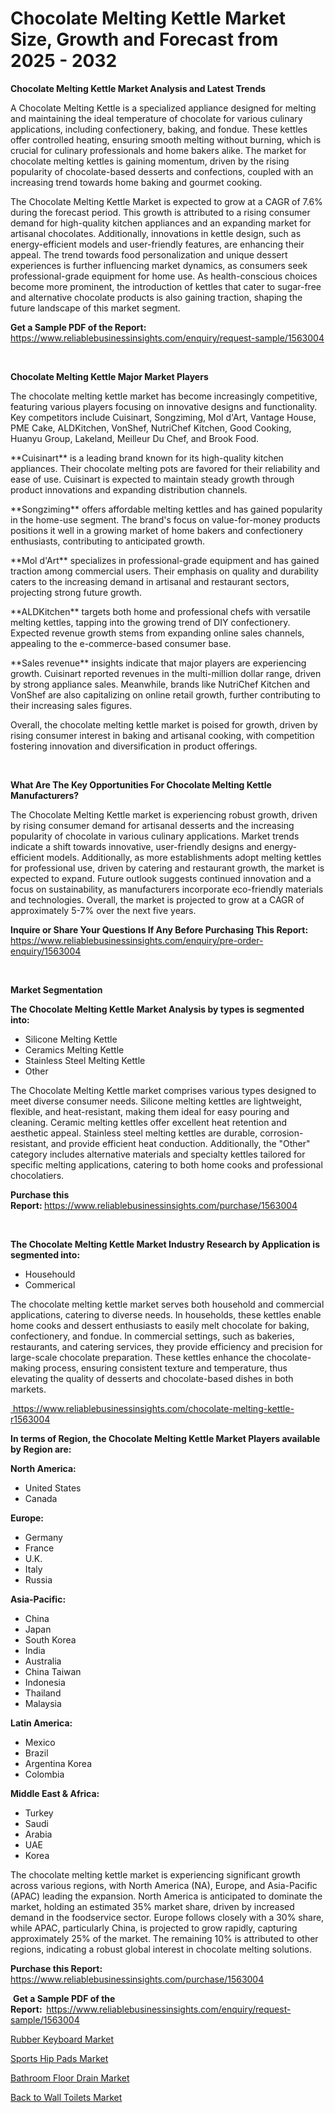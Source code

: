 <p><h1>Chocolate Melting Kettle Market Size, Growth and Forecast from 2025 - 2032</h1></p><p><strong>Chocolate Melting Kettle Market Analysis and Latest Trends</strong></p>
<p><p>A Chocolate Melting Kettle is a specialized appliance designed for melting and maintaining the ideal temperature of chocolate for various culinary applications, including confectionery, baking, and fondue. These kettles offer controlled heating, ensuring smooth melting without burning, which is crucial for culinary professionals and home bakers alike. The market for chocolate melting kettles is gaining momentum, driven by the rising popularity of chocolate-based desserts and confections, coupled with an increasing trend towards home baking and gourmet cooking.</p><p>The Chocolate Melting Kettle Market is expected to grow at a CAGR of 7.6% during the forecast period. This growth is attributed to a rising consumer demand for high-quality kitchen appliances and an expanding market for artisanal chocolates. Additionally, innovations in kettle design, such as energy-efficient models and user-friendly features, are enhancing their appeal. The trend towards food personalization and unique dessert experiences is further influencing market dynamics, as consumers seek professional-grade equipment for home use. As health-conscious choices become more prominent, the introduction of kettles that cater to sugar-free and alternative chocolate products is also gaining traction, shaping the future landscape of this market segment.</p></p>
<p><strong>Get a Sample PDF of the Report:&nbsp;</strong> <a href="https://www.reliablebusinessinsights.com/enquiry/request-sample/1563004?utm_campaign=84&utm_medium=2&utm_source=Github&utm_content=ia&utm_term=05022025&utm_id=chocolate-melting-kettle">https://www.reliablebusinessinsights.com/enquiry/request-sample/1563004</a></p>
<p>&nbsp;</p>
<p><strong>Chocolate Melting Kettle Major Market Players</strong></p>
<p><p>The chocolate melting kettle market has become increasingly competitive, featuring various players focusing on innovative designs and functionality. Key competitors include Cuisinart, Songziming, Mol d'Art, Vantage House, PME Cake, ALDKitchen, VonShef, NutriChef Kitchen, Good Cooking, Huanyu Group, Lakeland, Meilleur Du Chef, and Brook Food.</p><p>**Cuisinart** is a leading brand known for its high-quality kitchen appliances. Their chocolate melting pots are favored for their reliability and ease of use. Cuisinart is expected to maintain steady growth through product innovations and expanding distribution channels.</p><p>**Songziming** offers affordable melting kettles and has gained popularity in the home-use segment. The brand's focus on value-for-money products positions it well in a growing market of home bakers and confectionery enthusiasts, contributing to anticipated growth.</p><p>**Mol d'Art** specializes in professional-grade equipment and has gained traction among commercial users. Their emphasis on quality and durability caters to the increasing demand in artisanal and restaurant sectors, projecting strong future growth.</p><p>**ALDKitchen** targets both home and professional chefs with versatile melting kettles, tapping into the growing trend of DIY confectionery. Expected revenue growth stems from expanding online sales channels, appealing to the e-commerce-based consumer base.</p><p>**Sales revenue** insights indicate that major players are experiencing growth. Cuisinart reported revenues in the multi-million dollar range, driven by strong appliance sales. Meanwhile, brands like NutriChef Kitchen and VonShef are also capitalizing on online retail growth, further contributing to their increasing sales figures.</p><p>Overall, the chocolate melting kettle market is poised for growth, driven by rising consumer interest in baking and artisanal cooking, with competition fostering innovation and diversification in product offerings.</p></p>
<p>&nbsp;</p>
<p><strong>What Are The Key Opportunities For Chocolate Melting Kettle Manufacturers?</strong></p>
<p><p>The Chocolate Melting Kettle market is experiencing robust growth, driven by rising consumer demand for artisanal desserts and the increasing popularity of chocolate in various culinary applications. Market trends indicate a shift towards innovative, user-friendly designs and energy-efficient models. Additionally, as more establishments adopt melting kettles for professional use, driven by catering and restaurant growth, the market is expected to expand. Future outlook suggests continued innovation and a focus on sustainability, as manufacturers incorporate eco-friendly materials and technologies. Overall, the market is projected to grow at a CAGR of approximately 5-7% over the next five years.</p></p>
<p><strong>Inquire or Share Your Questions If Any Before Purchasing This Report:</strong> <a href="https://www.reliablebusinessinsights.com/enquiry/pre-order-enquiry/1563004?utm_campaign=84&utm_medium=2&utm_source=Github&utm_content=ia&utm_term=05022025&utm_id=chocolate-melting-kettle">https://www.reliablebusinessinsights.com/enquiry/pre-order-enquiry/1563004</a></p>
<p>&nbsp;</p>
<p><strong>Market Segmentation</strong></p>
<p><strong>The Chocolate Melting Kettle Market Analysis by types is segmented into:</strong></p>
<p><ul><li>Silicone Melting Kettle</li><li>Ceramics Melting Kettle</li><li>Stainless Steel Melting Kettle</li><li>Other</li></ul></p>
<p><p>The Chocolate Melting Kettle market comprises various types designed to meet diverse consumer needs. Silicone melting kettles are lightweight, flexible, and heat-resistant, making them ideal for easy pouring and cleaning. Ceramic melting kettles offer excellent heat retention and aesthetic appeal. Stainless steel melting kettles are durable, corrosion-resistant, and provide efficient heat conduction. Additionally, the "Other" category includes alternative materials and specialty kettles tailored for specific melting applications, catering to both home cooks and professional chocolatiers.</p></p>
<p><strong>Purchase this Report:&nbsp;</strong><a href="https://www.reliablebusinessinsights.com/purchase/1563004?utm_campaign=84&utm_medium=2&utm_source=Github&utm_content=ia&utm_term=05022025&utm_id=chocolate-melting-kettle">https://www.reliablebusinessinsights.com/purchase/1563004</a></p>
<p>&nbsp;</p>
<p><strong>The Chocolate Melting Kettle Market Industry Research by Application is segmented into:</strong></p>
<p><ul><li>Househould</li><li>Commerical</li></ul></p>
<p><p>The chocolate melting kettle market serves both household and commercial applications, catering to diverse needs. In households, these kettles enable home cooks and dessert enthusiasts to easily melt chocolate for baking, confectionery, and fondue. In commercial settings, such as bakeries, restaurants, and catering services, they provide efficiency and precision for large-scale chocolate preparation. These kettles enhance the chocolate-making process, ensuring consistent texture and temperature, thus elevating the quality of desserts and chocolate-based dishes in both markets.</p></p>
<p><a href="https://www.reliablebusinessinsights.com/chocolate-melting-kettle-r1563004?utm_campaign=84&utm_medium=2&utm_source=Github&utm_content=ia&utm_term=05022025&utm_id=chocolate-melting-kettle">&nbsp;https://www.reliablebusinessinsights.com/chocolate-melting-kettle-r1563004</a></p>
<p><strong>In terms of Region, the Chocolate Melting Kettle Market Players available by Region are:</strong></p>
<p>
    <p> <strong> North America: </strong>
        <ul>
            <li>United States</li>
            <li>Canada</li>
        </ul>
        </p> 
    <p> <strong> Europe: </strong>
        <ul>
            <li>Germany</li>
            <li>France</li>
            <li>U.K.</li>
            <li>Italy</li>
            <li>Russia</li>
        </ul>
        </p> 
    <p> <strong> Asia-Pacific: </strong>
        <ul>
            <li>China</li>
            <li>Japan</li>
            <li>South Korea</li>
            <li>India</li>
            <li>Australia</li>
            <li>China Taiwan</li>
            <li>Indonesia</li>
            <li>Thailand</li>
            <li>Malaysia</li>
        </ul>
        </p> 
    <p> <strong> Latin America: </strong>
        <ul>
            <li>Mexico</li>
            <li>Brazil</li>
            <li>Argentina Korea</li>
            <li>Colombia</li>
        </ul>
        </p> 
    <p> <strong> Middle East & Africa: </strong>
        <ul>
            <li>Turkey</li>
            <li>Saudi</li>
            <li>Arabia</li>
            <li>UAE</li>
            <li>Korea</li>
        </ul>
    </p>
    </p>
<p><p>The chocolate melting kettle market is experiencing significant growth across various regions, with North America (NA), Europe, and Asia-Pacific (APAC) leading the expansion. North America is anticipated to dominate the market, holding an estimated 35% market share, driven by increased demand in the foodservice sector. Europe follows closely with a 30% share, while APAC, particularly China, is projected to grow rapidly, capturing approximately 25% of the market. The remaining 10% is attributed to other regions, indicating a robust global interest in chocolate melting solutions.</p></p>
<p><strong>Purchase this Report: </strong><a href="https://www.reliablebusinessinsights.com/purchase/1563004?utm_campaign=84&utm_medium=2&utm_source=Github&utm_content=ia&utm_term=05022025&utm_id=chocolate-melting-kettle">https://www.reliablebusinessinsights.com/purchase/1563004</a></p>
<p>&nbsp;<strong>Get a Sample PDF of the Report:&nbsp;&nbsp;</strong><a href="https://www.reliablebusinessinsights.com/enquiry/request-sample/1563004?utm_campaign=84&utm_medium=2&utm_source=Github&utm_content=ia&utm_term=05022025&utm_id=chocolate-melting-kettle">https://www.reliablebusinessinsights.com/enquiry/request-sample/1563004</a></p>
<p><strong></strong></p>
<p><p><a href="https://github.com/binnazcassam/Market-Research-Report-List-1/blob/main/rubber-keyboard-market.md?utm_campaign=84&utm_medium=2&utm_source=Github&utm_content=ia&utm_term=05022025&utm_id=chocolate-melting-kettle">Rubber Keyboard Market</a></p><p><a href="https://github.com/meuskocov/Market-Research-Report-List-1/blob/main/sports-hip-pads-market.md?utm_campaign=84&utm_medium=2&utm_source=Github&utm_content=ia&utm_term=05022025&utm_id=chocolate-melting-kettle">Sports Hip Pads Market</a></p><p><a href="https://github.com/beroxiluwaya/Market-Research-Report-List-1/blob/main/bathroom-floor-drain-market.md?utm_campaign=84&utm_medium=2&utm_source=Github&utm_content=ia&utm_term=05022025&utm_id=chocolate-melting-kettle">Bathroom Floor Drain Market</a></p><p><a href="https://github.com/genayziben/Market-Research-Report-List-1/blob/main/back-to-wall-toilets-market.md?utm_campaign=84&utm_medium=2&utm_source=Github&utm_content=ia&utm_term=05022025&utm_id=chocolate-melting-kettle">Back to Wall Toilets Market</a></p></p>
